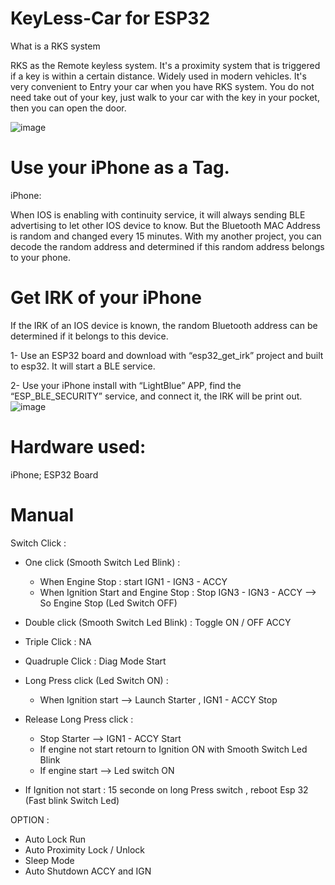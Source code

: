 # KeyLess-Car for ESP32

What is a RKS system

RKS as the Remote keyless system. It's a proximity system that is triggered if a key is within a certain distance.
Widely used in modern vehicles. It's very convenient to Entry your car when you have RKS system.
You do not need take out of your key, just walk to your car with the key in your pocket, then you can open the door.

 ![image](https://github.com/fryefryefrye/Open-Source-RKS/raw/master/img/pke_car.jpg)

# Use your iPhone as a Tag.

iPhone:

When IOS is enabling with continuity service, it will always sending BLE advertising to let other IOS device to know. But the Bluetooth MAC Address is random and changed every 15 minutes.
With my another project, you can decode the random address and determined if this random address belongs to your phone.

# Get IRK of your iPhone
If the IRK of an IOS device is known, the random Bluetooth address can be determined if it belongs to this device.

1- Use an ESP32 board and download with “esp32_get_irk” project and built to esp32. It will start a BLE service.

2- Use your iPhone install with “LightBlue” APP, find the “ESP_BLE_SECURITY” service, and connect it, the IRK will be print out.
![image](https://github.com/Fiftiz/KeyLess-Car/assets/51287497/75a2ad95-5e8d-4e47-abc9-2e1615555771)


# Hardware used:
iPhone; ESP32 Board


# Manual

Switch Click :

- One click (Smooth Switch Led Blink) :
     - When Engine Stop : start IGN1 - IGN3 - ACCY
     - When Ignition Start and Engine Stop : Stop IGN3 - IGN3 - ACCY --> So Engine Stop (Led Switch OFF)

- Double click (Smooth Switch Led Blink) : Toggle ON / OFF ACCY
  
- Triple Click : NA
  
- Quadruple Click : Diag Mode Start 
  
- Long Press click (Led Switch ON) :
     - When Ignition start --> Launch Starter , IGN1 - ACCY Stop
- Release Long Press click :
     - Stop Starter --> IGN1 - ACCY Start
     - If engine not start retourn to Ignition ON with Smooth Switch Led Blink
     - If engine start --> Led switch ON
- If Ignition not start : 15 seconde on long Press switch , reboot Esp 32 (Fast blink Switch Led)


OPTION :

- Auto Lock Run
- Auto Proximity Lock / Unlock
- Sleep Mode
- Auto Shutdown ACCY and IGN


   
  
